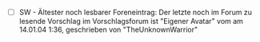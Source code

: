 - [ ] SW - Ältester noch lesbarer Foreneintrag: Der letzte noch im Forum zu lesende Vorschlag im Vorschlagsforum ist "Eigener Avatar" vom am 14.01.04 1:36, geschrieben von "TheUnknownWarrior"
